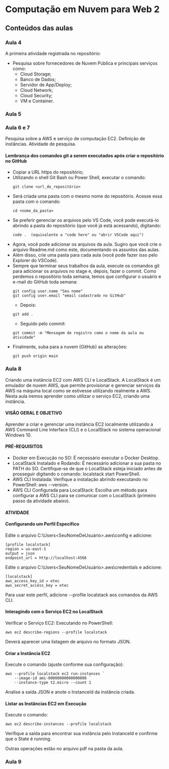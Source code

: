 # Computação em Nuvem para Web 2
## Conteúdos das aulas

### Aula 4
A primeira atividade registrada no repositório:
* Pesquisa sobre fornecedores de Nuvem Pública e principais serviços como:
    - Cloud Storage;
    - Banco de Dados;
    - Servidor de App/Deploy;
    - Cloud Network;
    - Cloud Security;
    - VM e Container.

### Aula 5


### Aula 6 e 7
Pesquisa sobre a AWS e serviço de computação EC2. Definição de instâncias. Atividade de pesquisa.

#### Lembrança dos comandos git a serem executados após criar o repositório no GitHub
* Copiar a URL https do repositório;
* Utilizando o shell Git Bash ou Power Shell, executar o comando:
    ```
    git clone <url_do_repositório>
    ```
* Será criada uma pasta com o mesmo nome do repositório. Acesse essa pasta com o comando:
    ```
    cd <nome_da_pasta>
    ```
* Se preferir gerenciar os arquivos pelo VS Code, você pode executá-lo abrindo a pasta do repositório (que você já está acessando), digitando:
    ```
    code .  (equivalente a "code here" ou "abrir VSCode aqui")
    ```
* Agora, você pode adicionar os arquivos da aula. Sugiro que você crie o arquivo Readme.md como este, documentando os assuntos das aulas.
* Além disso, crie uma pasta para cada aula (você pode fazer isso pelo Explorer do VSCode).
* Sempre que terminar seus trabalhos da aula, execute os comandos git para adicionar os arquivos no stage e, depois, fazer o commit. Como perdemos o repositório toda semana, temos que configurar o usuário e e-mail do GitHub toda semana:
    ```
    git config user.name "Seu nome"
    git config user.email "email cadastrado no GitHub"
    ```  
    - Depois:
    ```
    git add .
    ```
    - Seguido pelo commit:
    ```
    git commit -m "Mensagem de registro como o nome da aula ou atividade"
    ```
* Finalmente, suba para a nuvem (GitHub) as alterações:
    ```
    git push origin main
    ```

### Aula 8

Criando uma instância EC2 com AWS CLI e LocalStack. A LocalStack é um emulador de nuvem AWS, que permite provisionar e gerenciar serviços da AWS na máquina local como se estivesse utilizando realmente a AWS. Nesta aula iremos aprender como utilizar o serviço EC2, criando uma instância.

#### VISÃO GERAL E OBJETIVO
Aprender a criar e gerenciar uma instância EC2 localmente utilizando a AWS Command Line Interface (CLI) e o LocalStack no sistema operacional Windows 10.

#### PRÉ-REQUISITOS
* Docker em Execução no SO: É necessário executar o Docker Desktop.
* LocalStack Instalado e Rodando: É necessário adicionar a sua pasta no PATH do SO. Certifique-se de que o LocalStack esteja iniciado antes de prosseguir digitando o comando: localstack start PowerShell.
* AWS CLI Instalada: Verifique a instalação abrindo executando no PowerShell: aws --version.
* AWS CLI Configurada para LocalStack: Escolha um método para configurar a AWS CLI para se comunicar com o LocalStack (primeiro passo da atividade abaixo).

#### ATIVIDADE

#### Configurando um Perfil Específico
Edite o arquivo C:\Users\<SeuNomeDeUsuário>\.aws\config e adicione:
```
[profile localstack]
region = us-east-1
output = json
endpoint_url = http://localhost:4566
```

Edite o arquivo C:\Users\<SeuNomeDeUsuário>\.aws\credentials e adicione: 
``` 
[localstack]
aws_access_key_id = etec
aws_secret_access_key = etec 
```
Para usar este perfil, adicione --profile localstack aos comandos da AWS CLI.

#### Interagindo com o Serviço EC2 no LocalStack
Verificar o Serviço EC2: Executando no PowerShell:
```
aws ec2 describe-regions --profile localstack
```
Deverá aparecer uma listagem de arquivo no formato JSON.

#### Criar a Instância EC2
Execute o comando (ajuste conforme sua configuração): 
```
aws --profile localstack ec2 run-instances `
	--image-id ami-00000000000000000 `
	--instance-type t2.micro --count 1
```
Analise a saída JSON e anote o InstanceId da instância criada.


#### Listar as Instâncias EC2 em Execução

Execute o comando:
```
aws ec2 describe-instances --profile localstack
```
Verifique a saída para encontrar sua instância pelo InstanceId e confirme que o State é running.

Outras operações estão no arquivo pdf na pasta da aula.

### Aula 9




